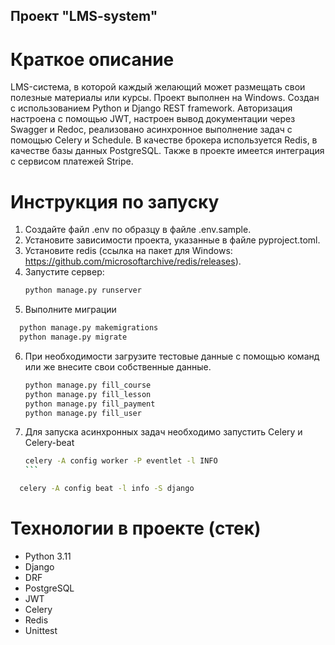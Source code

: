 ## Проект "LMS-system"

# Краткое описание

LMS-система, в которой каждый желающий может размещать свои полезные материалы или курсы. Проект выполнен на Windows. Создан с использованием Python и Django REST framework. Авторизация настроена с помощью JWT, настроен вывод документации через Swagger и Redoc, реализовано асинхронное выполнение задач с помощью Celery и Schedule. В качестве брокера используется Redis, в качестве базы данных PostgreSQL. Также в проекте имеется интеграция с сервисом платежей Stripe.

# Инструкция по запуску

1. Создайте файл .env по образцу в файле .env.sample.
2. Установите зависимости проекта, указанные в файле pyproject.toml.
3. Установите redis (ссылка на пакет для Windows: https://github.com/microsoftarchive/redis/releases).
4. Запустите сервер:
   ```bash
   python manage.py runserver
   ```
5. Выполните миграции
 ```bash
   python manage.py makemigrations
   python manage.py migrate
   ```
6. При необходимости загрузите тестовые данные с помощью команд или же внесите свои собственные данные.
   ```bash
   python manage.py fill_course
   python manage.py fill_lesson
   python manage.py fill_payment
   python manage.py fill_user
   ```
7. Для запуска асинхронных задач необходимо запустить Celery и Celery-beat
    ```bash
   celery -A config worker -P eventlet -l INFO 
   ``` 
  ```bash
    celery -A config beat -l info -S django 
   ```

# Технологии в проекте (стек)

* Python 3.11
* Django
* DRF
* PostgreSQL
* JWT
* Celery
* Redis
* Unittest
